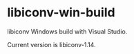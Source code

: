 # libiconv-win-build

libiconv Windows build with Visual Studio.

Current version is libiconv-1.14.
